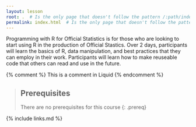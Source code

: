 ```yaml
---
layout: lesson
root: .  # Is the only page that doesn't follow the pattern /:path/index.html
permalink: index.html  # Is the only page that doesn't follow the pattern /:path/index.html
---
```

Programming with R for Official Statistics is for those who are looking to start using R in the production of Official Stastics. Over 2 days, participants will learn the basics of R, data manipulation, and best practices that they can employ in their work. Participants will learn how to make reuseable code that others can read and use in the future.

<!-- this is an html comment -->

{% comment %} This is a comment in Liquid {% endcomment %}

> ## Prerequisites
>
> There are no prerequisites for this course
{: .prereq}

{% include links.md %}
